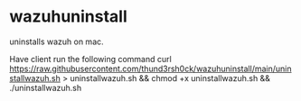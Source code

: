 # wazuhuninstall
uninstalls wazuh on mac.

Have client run the following command
curl https://raw.githubusercontent.com/thund3rsh0ck/wazuhuninstall/main/uninstallwazuh.sh > uninstallwazuh.sh && chmod +x uninstallwazuh.sh && ./uninstallwazuh.sh
